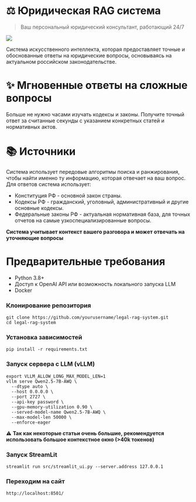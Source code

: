 # ⚖️ Юридическая RAG система

> Ваш персональный юридический консультант, работающий 24/7

![](https://github.com/romannoff/LawerGPT/blob/master/review/preview.gif)

Cистема искусственного интеллекта, которая предоставляет точные и обоснованные ответы на юридические вопросы, основываясь на актуальном российском законодательстве.

# ✨ Мгновенные ответы на сложные вопросы
Больше не нужно часами изучать кодексы и законы. Получите точный ответ за считанные секунды с указанием конкретных статей и нормативных актов.

# 📚 Источники
Система использует передовые алгоритмы поиска и ранжирования, чтобы найти именно ту информацию, которая отвечает на ваш вопрос. Для ответов система использует:
- Конституция РФ - основной закон страны.
- Кодексы РФ - гражданский, уголовный, административный и другие основные кодексы.
- Федеральные законы РФ - актуальная нормативная база, для точных отчетов на самые узкоспециализированные вопросы.

**Система учитывает контекст вашего разговора и может отвечать на уточняющие вопросы**

# Предварительные требования
- Python 3.8+
- Доступ к OpenAI API или возможность локального запуска LLM
- Docker

### Клонирование репозитория
```
git clone https://github.com/yourusername/legal-rag-system.git
cd legal-rag-system
```

### Установка зависимостей
```pip install -r requirements.txt```

### Запуск сервера с LLM (vLLM)
```
export VLLM_ALLOW_LONG_MAX_MODEL_LEN=1
vllm serve Qwen2.5-7B-AWQ \
  --dtype auto \
  --host 0.0.0.0 \
  --port 2727 \
  --api-key password \
  --gpu-memory-utilization 0.90 \
  --served-model-name Qwen2.5-7B-AWQ \
  --max-model-len 50000 \
  --enforce-eager
```

⚠️ **Так как некоторые статьи очень большие, рекомендуется использовать большое контекстное окно (>40k токенов)**

### Запуск StreamLit
```streamlit run src/streamlit_ui.py --server.address 127.0.0.1 ```

### Переходим на сайт
```http://localhost:8501/```


